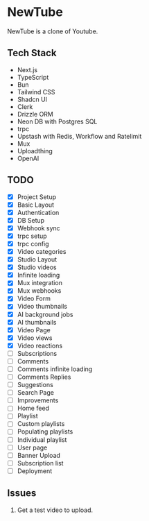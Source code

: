 # NewTube

NewTube is a clone of Youtube.

## Tech Stack

- Next.js
- TypeScript
- Bun
- Tailwind CSS
- Shadcn UI
- Clerk
- Drizzle ORM
- Neon DB with Postgres SQL
- trpc
- Upstash with Redis, Workflow and Ratelimit
- Mux
- Uploadthing
- OpenAI

## TODO

- [x] Project Setup
- [x] Basic Layout
- [x] Authentication
- [x] DB Setup
- [x] Webhook sync
- [x] trpc setup
- [x] trpc config
- [x] Video categories
- [x] Studio Layout
- [x] Studio videos
- [x] Infinite loading
- [x] Mux integration
- [x] Mux webhooks
- [x] Video Form
- [x] Video thumbnails
- [x] AI background jobs
- [x] AI thumbnails
- [x] Video Page
- [x] Video views
- [x] Video reactions
- [ ] Subscriptions
- [ ] Comments
- [ ] Comments infinite loading
- [ ] Comments Replies
- [ ] Suggestions
- [ ] Search Page
- [ ] Improvements
- [ ] Home feed
- [ ] Playlist
- [ ] Custom playlists
- [ ] Populating playlists
- [ ] Individual playlist
- [ ] User page
- [ ] Banner Upload
- [ ] Subscription list
- [ ] Deployment

## Issues

1. Get a test video to upload.
